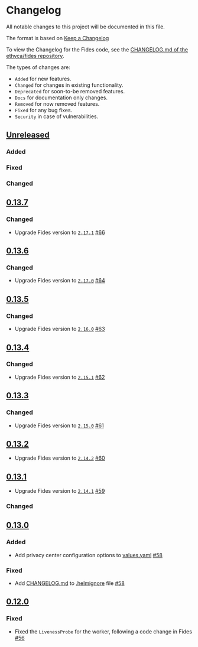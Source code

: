 # Changelog

All notable changes to this project will be documented in this file.

The format is based on [Keep a Changelog](https://keepachangelog.com/en/)

To view the Changelog for the Fides code, see the [CHANGELOG.md of the ethyca/fides repository](https://github.com/ethyca/fides/blob/main/CHANGELOG.md).

The types of changes are:

- `Added` for new features.
- `Changed` for changes in existing functionality.
- `Deprecated` for soon-to-be removed features.
- `Docs` for documentation only changes.
- `Removed` for now removed features.
- `Fixed` for any bug fixes.
- `Security` in case of vulnerabilities.

## [Unreleased](https://github.com/ethyca/fides-helm/compare/fides-minimal-0.13.2...main)

### Added


### Fixed


### Changed
## [0.13.7](https://github.com/ethyca/fides-helm/compare/fides-0.13.6...fides-0.13.7)

### Changed
- Upgrade Fides version to [`2.17.1`](https://github.com/ethyca/fides/releases/tag/2.17.1) [#66](https://github.com/ethyca/fides-helm/pull/66)

## [0.13.6](https://github.com/ethyca/fides-helm/compare/fides-0.13.5...fides-0.13.6)

### Changed
- Upgrade Fides version to [`2.17.0`](https://github.com/ethyca/fides/releases/tag/2.17.0) [#64](https://github.com/ethyca/fides-helm/pull/64)

## [0.13.5](https://github.com/ethyca/fides-helm/compare/fides-0.13.4...fides-0.13.5)

### Changed
- Upgrade Fides version to [`2.16.0`](https://github.com/ethyca/fides/releases/tag/2.16.0) [#63](https://github.com/ethyca/fides-helm/pull/63)

## [0.13.4](https://github.com/ethyca/fides-helm/compare/fides-0.13.3...fides-0.13.4)

### Changed
- Upgrade Fides version to [`2.15.1`](https://github.com/ethyca/fides/releases/tag/2.15.1) [#62](https://github.com/ethyca/fides-helm/pull/62)

## [0.13.3](https://github.com/ethyca/fides-helm/compare/fides-0.13.2...fides-0.13.3)

### Changed
- Upgrade Fides version to [`2.15.0`](https://github.com/ethyca/fides/releases/tag/2.15.0) [#61](https://github.com/ethyca/fides-helm/pull/61)

## [0.13.2](https://github.com/ethyca/fides-helm/compare/fides-minimal-0.13.1...fides-minimal-0.13.2)

- Upgrade Fides version to [`2.14.2`](https://github.com/ethyca/fides/releases/tag/2.14.2) [#60](https://github.com/ethyca/fides-helm/pull/60)

## [0.13.1](https://github.com/ethyca/fides-helm/compare/fides-minimal-0.13.0...fides-minimal-0.13.1)

- Upgrade Fides version to [`2.14.1`](https://github.com/ethyca/fides/releases/tag/2.14.1) [#59](https://github.com/ethyca/fides-helm/pull/59)

### Changed

## [0.13.0](https://github.com/ethyca/fides-helm/compare/fides-minimal-0.12.0...fides-minimal-0.13.0)

### Added

- Add privacy center configuration options to [values.yaml](./values.yaml) [#58](https://github.com/ethyca/fides-helm/pull/58)

### Fixed

- Add [CHANGELOG.md](./CHANGELOG.md) to [.helmignore](./.helmignore) file [#58](https://github.com/ethyca/fides-helm/pull/58)

## [0.12.0](https://github.com/ethyca/fides-helm/compare/fides-minimal-0.11.2...fides-minimal-0.12.0)

### Fixed

- Fixed the `LivenessProbe` for the worker, following a code change in Fides [#56](https://github.com/ethyca/fides-helm/pull/56)

